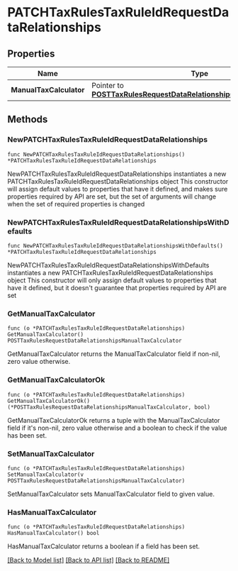 # PATCHTaxRulesTaxRuleIdRequestDataRelationships

## Properties

Name | Type | Description | Notes
------------ | ------------- | ------------- | -------------
**ManualTaxCalculator** | Pointer to [**POSTTaxRulesRequestDataRelationshipsManualTaxCalculator**](POSTTaxRulesRequestDataRelationshipsManualTaxCalculator.md) |  | [optional] 

## Methods

### NewPATCHTaxRulesTaxRuleIdRequestDataRelationships

`func NewPATCHTaxRulesTaxRuleIdRequestDataRelationships() *PATCHTaxRulesTaxRuleIdRequestDataRelationships`

NewPATCHTaxRulesTaxRuleIdRequestDataRelationships instantiates a new PATCHTaxRulesTaxRuleIdRequestDataRelationships object
This constructor will assign default values to properties that have it defined,
and makes sure properties required by API are set, but the set of arguments
will change when the set of required properties is changed

### NewPATCHTaxRulesTaxRuleIdRequestDataRelationshipsWithDefaults

`func NewPATCHTaxRulesTaxRuleIdRequestDataRelationshipsWithDefaults() *PATCHTaxRulesTaxRuleIdRequestDataRelationships`

NewPATCHTaxRulesTaxRuleIdRequestDataRelationshipsWithDefaults instantiates a new PATCHTaxRulesTaxRuleIdRequestDataRelationships object
This constructor will only assign default values to properties that have it defined,
but it doesn't guarantee that properties required by API are set

### GetManualTaxCalculator

`func (o *PATCHTaxRulesTaxRuleIdRequestDataRelationships) GetManualTaxCalculator() POSTTaxRulesRequestDataRelationshipsManualTaxCalculator`

GetManualTaxCalculator returns the ManualTaxCalculator field if non-nil, zero value otherwise.

### GetManualTaxCalculatorOk

`func (o *PATCHTaxRulesTaxRuleIdRequestDataRelationships) GetManualTaxCalculatorOk() (*POSTTaxRulesRequestDataRelationshipsManualTaxCalculator, bool)`

GetManualTaxCalculatorOk returns a tuple with the ManualTaxCalculator field if it's non-nil, zero value otherwise
and a boolean to check if the value has been set.

### SetManualTaxCalculator

`func (o *PATCHTaxRulesTaxRuleIdRequestDataRelationships) SetManualTaxCalculator(v POSTTaxRulesRequestDataRelationshipsManualTaxCalculator)`

SetManualTaxCalculator sets ManualTaxCalculator field to given value.

### HasManualTaxCalculator

`func (o *PATCHTaxRulesTaxRuleIdRequestDataRelationships) HasManualTaxCalculator() bool`

HasManualTaxCalculator returns a boolean if a field has been set.


[[Back to Model list]](../README.md#documentation-for-models) [[Back to API list]](../README.md#documentation-for-api-endpoints) [[Back to README]](../README.md)


